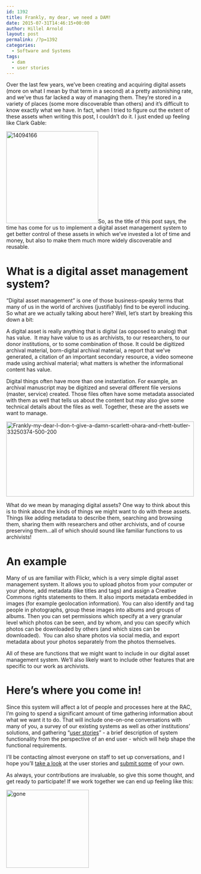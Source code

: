 ```yaml
---
id: 1392
title: Frankly, my dear, we need a DAM!
date: 2015-07-31T14:46:15+00:00
author: Hillel Arnold
layout: post
permalink: /?p=1392
categories:
  - Software and Systems
tags:
  - dam
  - user stories
---
```

Over the last few years, we’ve been creating and acquiring digital assets (more on what I mean by that term in a second) at a pretty astonishing rate, and we’ve thus far lacked a way of managing them. They’re stored in a variety of places (some more discoverable than others) and it’s difficult to know exactly what we have. In fact, when I tried to figure out the extent of these assets when writing this post, I couldn’t do it. I just ended up feeling like Clark Gable:<!--more-->

[<img class=" size-large wp-image-1395 aligncenter" src="http://blog.rockarch.org/wp-content/uploads/2015/07/14094166.gif" alt="14094166" width="245" height="245" />](http://blog.rockarch.org/wp-content/uploads/2015/07/14094166.gif)So, as the title of this post says, the time has come for us to implement a digital asset management system to get better control of these assets in which we’ve invested a lot of time and money, but also to make them much more widely discoverable and reusable.

# What is a digital asset management system?

“Digital asset management” is one of those business-speaky terms that many of us in the world of archives (justifiably) find to be eyeroll inducing. So what are we actually talking about here? Well, let’s start by breaking this down a bit:

A digital asset is really anything that is digital (as opposed to analog) that has value.  It may have value to us as archivists, to our researchers, to our donor institutions, or to some combination of those. It could be digitized archival material, born-digital archival material, a report that we’ve generated, a citation of an important secondary resource, a video someone made using archival material; what matters is whether the informational content has value.

Digital things often have more than one instantiation. For example, an archival manuscript may be digitized and several different file versions (master, service) created. Those files often have some metadata associated with them as well that tells us about the content but may also give some technical details about the files as well. Together, these are the assets we want to manage.

<img class=" size-large wp-image-1397 aligncenter" src="http://blog.rockarch.org/wp-content/uploads/2015/07/Frankly-my-dear-I-don-t-give-a-damn-scarlett-ohara-and-rhett-butler-33250374-500-200.gif" alt="Frankly-my-dear-I-don-t-give-a-damn-scarlett-ohara-and-rhett-butler-33250374-500-200" width="500" height="200" />

What do we mean by managing digital assets? One way to think about this is to think about the kinds of things we might want to do with these assets. Things like adding metadata to describe them, searching and browsing them, sharing them with researchers and other archivists, and of course preserving them…all of which should sound like familiar functions to us archivists!

# An example

Many of us are familiar with Flickr, which is a very simple digital asset management system. It allows you to upload photos from your computer or your phone, add metadata (like titles and tags) and assign a Creative Commons rights statements to them. It also imports metadata embedded in images (for example geolocation information). You can also identify and tag people in photographs, group these images into albums and groups of albums. Then you can set permissions which specify at a very granular level which photos can be seen, and by whom, and you can specify which photos can be downloaded by others (and which sizes can be downloaded).  You can also share photos via social media, and export metadata about your photos separately from the photos themselves.

All of these are functions that we might want to include in our digital asset management system. We’ll also likely want to include other features that are specific to our work as archivists.

# Here’s where you come in!

Since this system will affect a lot of people and processes here at the RAC, I’m going to spend a significant amount of time gathering information about what we want it to do. That will include one-on-one conversations with many of you, a survey of our existing systems as well as other institutions’ solutions, and gathering “<a href="https://help.rallydev.com/writing-great-user-story" target="_blank">user stories</a>” - a brief description of system functionality from the perspective of an end user - which will help shape the functional requirements.

I’ll be contacting almost everyone on staff to set up conversations, and I hope you’ll <a href="https://trello.com/b/Ou3OzOjR/rac-dam-user-stories" target="_blank">take a look</a> at the user stories and <a href="https://docs.google.com/forms/d/1klpLoX7jnlGheAbv5wYQVZCOuJoDgZ9p0-ASXso-uDY/viewform" target="_blank">submit some</a> of your own.

As always, your contributions are invaluable, so give this some thought, and get ready to participate! If we work together we can end up feeling like this:

<img class=" size-full wp-image-1394 aligncenter" src="http://blog.rockarch.org/wp-content/uploads/2015/07/gone.gif" alt="gone" width="220" height="208" />
